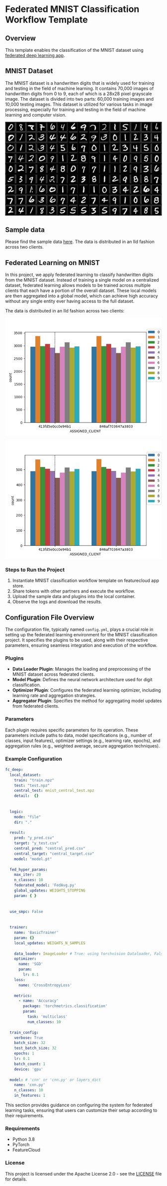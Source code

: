
# Federated MNIST Classification Workflow Template

## Overview

This template enables the classification of the MNIST dataset using 
[federated deep learning app](https://github.com/FeatureCloud/fc-deep-learning).

## MNIST Dataset

The MNIST dataset is a handwritten digits that is widely used for training and testing in the field of machine learning. It contains 70,000 images of handwritten digits from 0 to 9, each of which is a 28x28 pixel grayscale image. The dataset is divided into two parts: 60,000 training images and 10,000 testing images. This dataset is utilized for various tasks in image processing, especially for training and testing in the field of machine learning and computer vision.

![MNIST Sample](https://github.com/FeatureCloud/fc-mnist-workflow-template/blob/master/images/mnist.webp?raw=true)

## Sample data
Please find the sample data [here](https://github.com/FeatureCloud/fc-mnist-workflow-template/tree/master/sample%20data). The data is distributed in an IId fashion across two clients.

## Federated Learning on MNIST

In this project, we apply federated learning to classify handwritten digits from the MNIST dataset. Instead of training a single model on a centralized dataset, federated learning allows models to be trained across multiple clients that each have a portion of the overall dataset. These local models are then aggregated into a global model, which can achieve high accuracy without any single entity ever having access to the full dataset.

The data is distributed in an IId fashion across two clients:

![Train set](https://github.com/FeatureCloud/fc-mnist-workflow-template/blob/master/images/mnist_train-hist.png?raw=true)

![Test set](https://github.com/FeatureCloud/fc-mnist-workflow-template/blob/master/images/mnist_test-hist.png?raw=true)

### Steps to Run the Project

1. Instantiate MNIST classification workflow template on featurecloud app store.
2. Share tokens with other partners and execute the workflow. 
3. Upload the sample data and plugins into the local container.
4. Observe the logs and download the results.

## Configuration File Overview

The configuration file, typically named `config.yml`, plays a crucial role in setting up the federated learning environment for the MNIST classification project. It specifies the plugins to be used, along with their respective parameters, ensuring seamless integration and execution of the workflow.

### Plugins

- **Data Loader Plugin**: Manages the loading and preprocessing of the MNIST dataset across federated clients.
- **Model Plugin**: Defines the neural network architecture used for digit classification.
- **Optimizer Plugin**: Configures the federated learning optimizer, including learning rate and aggregation strategies.
- **Aggregator Plugin**: Specifies the method for aggregating model updates from federated clients.

### Parameters

Each plugin requires specific parameters for its operation. These parameters include paths to data, model specifications (e.g., number of classes, input features), optimizer settings (e.g., learning rate, epochs), and aggregation rules (e.g., weighted average, secure aggregation techniques).

### Example Configuration

```yaml
fc_deep:
  local_dataset:
    train: "train.npz"
    test: "test.npz"
    central_test: mnist_central_test.npz
    detail:  {}


  logic:
    mode: "file"
    dir: "."

  result:
    pred: "y_pred.csv"
    target: "y_test.csv"
    central_pred: "central_pred.csv"
    central_target: "central_target.csv"
    model: "model.pt"

  fed_hyper_params:
    max_iter: 20
    n_classes: 10
    federated_model: 'FedAvg.py'
    global_updates: WEIGHTS_STOPPING
    param: { }


  use_smpc: False


  trainer:
    name: 'BasicTrainer'
    param: {}
    local_updates: WEIGHTS_N_SAMPLES

    data_loader: ImageLoader # True: using torchvision Dataloader, False using custom Dataloader
    optimizer:
      name: 'SGD'
      param:
        lr: 0.1
    loss:
      name: 'CrossEntropyLoss'

    metrics:
      - name: 'Accuracy'
        package: 'torchmetrics.classification'
        param:
          task: 'multiclass'
          num_classes: 10

  train_config:
    verbose: True
    batch_size: 32
    test_batch_size: 32
    epochs: 1
    lr: 0.1
    batch_count: 1
    device: 'gpu'

  model: # 'cnn' or 'cnn.py' or layers_dict
    name: 'cnn.py'
    n_classes: 10
    in_features: 1
```

This section provides guidance on configuring the system for federated learning tasks, ensuring that users can customize their setup according to their requirements.



### Requirements

- Python 3.8
- PyTorch
- FeatureCloud

### License

This project is licensed under the Apache License 2.0 - see the [LICENSE](LICENSE) file for details.